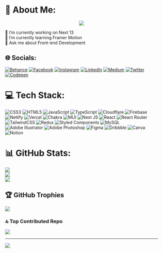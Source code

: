 # 💫 About Me:
<p align=center><a href="https://github.com/deep5050"><img src="[https://i.imgur.com/iz0jaCX.png](https://static.vecteezy.com/system/resources/thumbnails/005/545/335/small/user-sign-icon-person-symbol-human-avatar-isolated-on-white-backogrund-vector.jpg)" /></a></p>
🔭 I’m currently working on Next 13<br>🌱 I’m currently learning Framer Motion<br>💬 Ask me about Front-end Development<br>


## 🌐 Socials:
[![Behance](https://img.shields.io/badge/Behance-1769ff?logo=behance&logoColor=white)](https://behance.net/alraakib) [![Facebook](https://img.shields.io/badge/Facebook-%231877F2.svg?logo=Facebook&logoColor=white)](https://facebook.com/alraakib) [![Instagram](https://img.shields.io/badge/Instagram-%23E4405F.svg?logo=Instagram&logoColor=white)](https://instagram.com/alraakib) [![LinkedIn](https://img.shields.io/badge/LinkedIn-%230077B5.svg?logo=linkedin&logoColor=white)](https://linkedin.com/in/alraakib) [![Medium](https://img.shields.io/badge/Medium-12100E?logo=medium&logoColor=white)](https://medium.com/@alraakib) [![Twitter](https://img.shields.io/badge/Twitter-%231DA1F2.svg?logo=Twitter&logoColor=white)](https://twitter.com/alraakib) [![Codepen](https://img.shields.io/badge/Codepen-000000?style=for-the-badge&logo=codepen&logoColor=white)](https://codepen.io/alraakib) 

# 💻 Tech Stack:
![CSS3](https://img.shields.io/badge/css3-%231572B6.svg?style=for-the-badge&logo=css3&logoColor=white) ![HTML5](https://img.shields.io/badge/html5-%23E34F26.svg?style=for-the-badge&logo=html5&logoColor=white) ![JavaScript](https://img.shields.io/badge/javascript-%23323330.svg?style=for-the-badge&logo=javascript&logoColor=%23F7DF1E) ![TypeScript](https://img.shields.io/badge/typescript-%23007ACC.svg?style=for-the-badge&logo=typescript&logoColor=white) ![Cloudflare](https://img.shields.io/badge/Cloudflare-F38020?style=for-the-badge&logo=Cloudflare&logoColor=white) ![Firebase](https://img.shields.io/badge/firebase-%23039BE5.svg?style=for-the-badge&logo=firebase) ![Netlify](https://img.shields.io/badge/netlify-%23000000.svg?style=for-the-badge&logo=netlify&logoColor=#00C7B7) ![Vercel](https://img.shields.io/badge/vercel-%23000000.svg?style=for-the-badge&logo=vercel&logoColor=white) ![Chakra](https://img.shields.io/badge/chakra-%234ED1C5.svg?style=for-the-badge&logo=chakraui&logoColor=white) ![MUI](https://img.shields.io/badge/MUI-%230081CB.svg?style=for-the-badge&logo=material-ui&logoColor=white) ![Next JS](https://img.shields.io/badge/Next-black?style=for-the-badge&logo=next.js&logoColor=white) ![React](https://img.shields.io/badge/react-%2320232a.svg?style=for-the-badge&logo=react&logoColor=%2361DAFB) ![React Router](https://img.shields.io/badge/React_Router-CA4245?style=for-the-badge&logo=react-router&logoColor=white) ![TailwindCSS](https://img.shields.io/badge/tailwindcss-%2338B2AC.svg?style=for-the-badge&logo=tailwind-css&logoColor=white) ![Redux](https://img.shields.io/badge/redux-%23593d88.svg?style=for-the-badge&logo=redux&logoColor=white) ![Styled Components](https://img.shields.io/badge/styled--components-DB7093?style=for-the-badge&logo=styled-components&logoColor=white) ![MySQL](https://img.shields.io/badge/mysql-%2300f.svg?style=for-the-badge&logo=mysql&logoColor=white) ![Adobe Illustrator](https://img.shields.io/badge/adobeillustrator-%23FF9A00.svg?style=for-the-badge&logo=adobeillustrator&logoColor=white) ![Adobe Photoshop](https://img.shields.io/badge/adobephotoshop-%2331A8FF.svg?style=for-the-badge&logo=adobephotoshop&logoColor=white) 	![Figma](https://img.shields.io/badge/figma-%23F24E1E.svg?style=for-the-badge&logo=figma&logoColor=white) ![Dribbble](https://img.shields.io/badge/Dribbble-EA4C89?style=for-the-badge&logo=dribbble&logoColor=white) ![Canva](https://img.shields.io/badge/Canva-%2300C4CC.svg?style=for-the-badge&logo=Canva&logoColor=white) ![Notion](https://img.shields.io/badge/Notion-%23000000.svg?style=for-the-badge&logo=notion&logoColor=white)
# 📊 GitHub Stats:
![](https://github-readme-stats.vercel.app/api?username=alraakib&theme=react&hide_border=false&include_all_commits=true&count_private=true)<br/>
![](https://github-readme-streak-stats.herokuapp.com/?user=alraakib&theme=react&hide_border=false)<br/>
![](https://github-readme-stats.vercel.app/api/top-langs/?username=alraakib&theme=react&hide_border=false&include_all_commits=true&count_private=true&layout=compact)

## 🏆 GitHub Trophies
![](https://github-profile-trophy.vercel.app/?username=alraakib&theme=discord&no-frame=false&no-bg=true&margin-w=4)

### 🔝 Top Contributed Repo
![](https://github-contributor-stats.vercel.app/api?username=alraakib&limit=5&theme=discord&combine_all_yearly_contributions=true)

---
[![](https://visitcount.itsvg.in/api?id=alraakib&icon=6&color=0)](https://visitcount.itsvg.in)

<!-- Proudly created with GPRM ( https://gprm.itsvg.in ) -->
